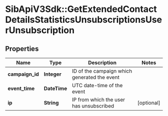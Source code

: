# SibApiV3Sdk::GetExtendedContactDetailsStatisticsUnsubscriptionsUserUnsubscription

## Properties
Name | Type | Description | Notes
------------ | ------------- | ------------- | -------------
**campaign_id** | **Integer** | ID of the campaign which generated the event | 
**event_time** | **DateTime** | UTC date-time of the event | 
**ip** | **String** | IP from which the user has unsubscribed | [optional] 


